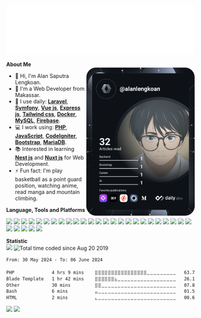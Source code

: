 <img src="hello.svg" alt="Hello World" />

<b>About Me</b>
<br>
<a href="https://app.daily.dev/alanlengkoan">
    <img align="right" src="https://github.com/alanlengkoan/alanlengkoan/blob/master/devcard.svg" width="290"
        alt="Alan Lengkoan's Dev Card" />
</a>
<ul>
    <li>
        👋 Hi, I'm Alan Saputra Lengkoan.
    </li>
    <li>
        🏢 I'm a Web Developer from Makassar.
    </li>
    <li>
        🚀 I use daily: <b><a href="https://laravel.com/">Laravel</a></b>,  <b><a href="https://symfony.com/">Symfony</a></b>,  <b><a href="https://vuejs.org/">Vue js</a></b>,  <b><a href="https://expressjs.com/">Express js</a></b>,  <b><a href="https://tailwindcss.com/">Tailwind css</a></b>,  <b><a href="https://www.docker.com/">Docker</a></b>,  <b><a href="https://www.mysql.com/">MySQL</a></b>,  <b><a href="https://firebase.google.com/">Firebase</a></b>.
    </li>
    <li>
        💻 I work using: <b><a href="https://www.php.net/">PHP</a></b>, <b><a href="https://www.javascript.com/">JavaScript</a></b>, <b><a href="https://codeigniter.com/">CodeIgniter</a></b>, <b><a href="https://getbootstrap.com/">Bootstrap</a></b>, <b><a href="https://mariadb.org/">MariaDB</a></b>.
    </li>
    <li>
        📚 Interested in learning <b><a href="https://nestjs.com/">Nest js</a></b> and <b><a href="https://nuxt.com/">Nuxt js</a></b> for Web Development.
    </li>
    <li>
        ⚡️ Fun fact: I'm play basketball as a point guard position, watching anime, read manga and mountain climbing.
    </li>
</ul>

<b>Language, Tools and Platforms</b>
<br>
<p>
    <img src="https://img.shields.io/badge/php-%23777BB4.svg?&style=for-the-badge&logo=php&logoColor=white">
    <img src="https://img.shields.io/badge/javascript-%23F7DF1E.svg?&style=for-the-badge&logo=javascript&logoColor=white">
    <img src="https://img.shields.io/badge/dart-%230175C2.svg?&style=for-the-badge&logo=dart&logoColor=white">
    <img src="https://img.shields.io/badge/html5-%23E34F26.svg?&style=for-the-badge&logo=html5&logoColor=white">
    <img src="https://img.shields.io/badge/css3-%231572B6.svg?&style=for-the-badge&logo=css3&logoColor=white">
    <img src="https://img.shields.io/badge/codeigniter-%23EF4223.svg?&style=for-the-badge&logo=codeigniter&logoColor=white">
    <img src="https://img.shields.io/badge/symfony-%23000000.svg?&style=for-the-badge&logo=symfony&logoColor=white">
    <img src="https://img.shields.io/badge/laravel-%23FF2D20.svg?&style=for-the-badge&logo=laravel&logoColor=white">
    <img src="https://img.shields.io/badge/express-%23404d59.svg?&style=for-the-badge&logo=express&logoColor=white">
    <img src="https://img.shields.io/badge/flutter-%2302569B.svg?&style=for-the-badge&logo=flutter&logoColor=white">
    <img src="https://img.shields.io/badge/Node.js-43853D?style=for-the-badge&logo=node.js&logoColor=white">
    <img src="https://img.shields.io/badge/Vue.js-35495E?style=for-the-badge&logo=vue.js&logoColor=white">
    <img src="https://img.shields.io/badge/jquery-%230769AD.svg?style=for-the-badge&logo=jquery&logoColor=white">
    <img src="https://img.shields.io/badge/Tailwind_CSS-38B2AC?style=for-the-badge&logo=tailwind-css&logoColor=white">
    <img src="https://img.shields.io/badge/bootstrap-%23563D7C.svg?style=for-the-badge&logo=bootstrap&logoColor=white">
    <img src="https://img.shields.io/badge/mysql-%2300f.svg?style=for-the-badge&logo=mysql&logoColor=white">
    <img src="https://img.shields.io/badge/PostgreSQL-316192?style=for-the-badge&logo=postgresql&logoColor=white">
    <img src="https://img.shields.io/badge/composer-A52A2A.svg?&style=for-the-badge&logo=composer&logoColor=white">
    <img src="https://img.shields.io/badge/npm-%23000000.svg?&style=for-the-badge&logo=npm&logoColor=white">
    <img src="https://img.shields.io/badge/netlify-%23000000.svg?&style=for-the-badge&logo=netlify&logoColor=#00C7B7">
    <img src="https://img.shields.io/badge/firebase-ffca28?style=for-the-badge&logo=firebase&logoColor=black">
    <img src="https://img.shields.io/badge/git-%23F05033.svg?&style=for-the-badge&logo=git&logoColor=white">
    <img src="https://img.shields.io/badge/github-%23121011.svg?&style=for-the-badge&logo=github&logoColor=white">
    <img src="https://img.shields.io/badge/gitlab-%23181717.svg?&style=for-the-badge&logo=gitlab&logoColor=white">
    <img src="https://img.shields.io/badge/bitbucket-%230047B3.svg?&style=for-the-badge&logo=bitbucket&logoColor=white">
    <img src="https://img.shields.io/badge/atom-%2366595C.svg?&style=for-the-badge&logo=atom&logoColor=white">
    <img src="https://img.shields.io/badge/Visual%20Studio%20Code-0078d7.svg?style=for-the-badge&logo=visual-studio-code&logoColor=white">
    <img src="https://img.shields.io/badge/Windows-0078D6?style=for-the-badge&logo=windows&logoColor=white">
    <img src="https://img.shields.io/badge/Linux-FCC624?style=for-the-badge&logo=linux&logoColor=black">
    <img src="https://img.shields.io/badge/Zorin%20OS-0CC1F3?style=for-the-badge&logo=zorin&logoColor=white">
</p>

<b>Statistic</b>
<br>
<img src="https://komarev.com/ghpvc/?username=alanlengkoan&color=blue" />
<img src="https://wakatime.com/badge/user/638af379-202d-4593-9c1b-71e44d84f43d.svg" alt="Total time coded since Aug 20 2019" />

<!--START_SECTION:waka-->

```txt
From: 30 May 2024 - To: 06 June 2024

PHP              4 hrs 9 mins    ⣿⣿⣿⣿⣿⣿⣿⣿⣿⣿⣿⣿⣿⣿⣿⣿⣀⣀⣀⣀⣀⣀⣀⣀⣀   63.77 %
Blade Template   1 hr 42 mins    ⣿⣿⣿⣿⣿⣿⣦⣀⣀⣀⣀⣀⣀⣀⣀⣀⣀⣀⣀⣀⣀⣀⣀⣀⣀   26.18 %
Other            30 mins         ⣿⣿⣀⣀⣀⣀⣀⣀⣀⣀⣀⣀⣀⣀⣀⣀⣀⣀⣀⣀⣀⣀⣀⣀⣀   07.88 %
Bash             6 mins          ⣤⣀⣀⣀⣀⣀⣀⣀⣀⣀⣀⣀⣀⣀⣀⣀⣀⣀⣀⣀⣀⣀⣀⣀⣀   01.57 %
HTML             2 mins          ⣄⣀⣀⣀⣀⣀⣀⣀⣀⣀⣀⣀⣀⣀⣀⣀⣀⣀⣀⣀⣀⣀⣀⣀⣀   00.60 %
```

<!--END_SECTION:waka-->

<p>
    <img src="https://github-readme-stats.vercel.app/api?username=alanlengkoan&show_icons=true&theme=dark" />
    <img src="https://github-readme-stats.vercel.app/api/top-langs/?username=alanlengkoan&layout=compact&theme=dark" />
</p>